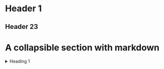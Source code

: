 # Header 1
## Header 23

# A collapsible section with markdown
<details>
<summary>
Heading 1
</summary>
## Heading\1
&ensp;<details>
<summary>
  Heading 1
  </summary>
  &ensp;# Heading\2
  </details>
</details>



